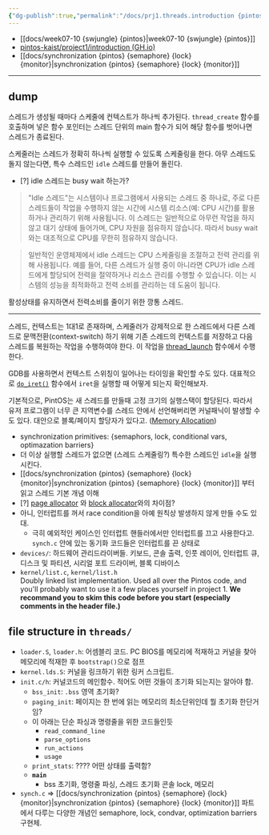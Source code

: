 ```yaml
---
{"dg-publish":true,"permalink":"/docs/prj1.threads.introduction {pintos}/","title":"prj1.threads.introduction {pintos}"}
---
```


- [[docs/week07-10 {swjungle} {pintos}\|week07-10 {swjungle} {pintos}]]
- [pintos-kaist/project1/introduction (GH.io)](https://casys-kaist.github.io/pintos-kaist/project1/introduction.html)  
- [[docs/synchronization {pintos} {semaphore} {lock} {monitor}\|synchronization {pintos} {semaphore} {lock} {monitor}]]
___

## dump

스레드가 생성될 때마다 스케줄에 컨텍스트가 하나씩 추가된다. `thread_create` 함수를 호출하며 넣은 함수 포인터는 스레드 단위의 main 함수가 되어 해당 함수를 벗어나면 스레드가 종료된다.

스케줄러는 스레드가 정확히 하나씩 실행할 수 있도록 스케줄링을 한다. 아무 스레드도 돌지 않는다면, 특수 스레드인 `idle` 스레드를 만들어 돌린다.

- [?] idle 스레드는 busy wait 하는가?

> "Idle 스레드"는 시스템이나 프로그램에서 사용되는 스레드 중 하나로, 주로 다른 스레드들이 작업을 수행하지 않는 시간에 시스템 리소스(예: CPU 시간)를 활용하거나 관리하기 위해 사용됩니다. 이 스레드는 일반적으로 아무런 작업을 하지 않고 대기 상태에 들어가며, CPU 자원을 점유하지 않습니다. 따라서 busy wait와는 대조적으로 CPU를 무한히 점유하지 않습니다.

> 일반적인 운영체제에서 idle 스레드는 CPU 스케줄링을 조절하고 전력 관리를 위해 사용됩니다. 예를 들어, 다른 스레드가 실행 중이 아니라면 CPU가 idle 스레드에게 할당되어 전력을 절약하거나 리소스 관리를 수행할 수 있습니다. 이는 시스템의 성능을 최적화하고 전력 소비를 관리하는 데 도움이 됩니다.

활성상태를 유지하면서 전력소비를 줄이기 위한 깡통 스레드.
___

스레드, 컨텍스트는 1대1로 존재하며, 스케줄러가 강제적으로 한 스레드에서 다른 스레드로 문맥전환(context-switch) 하기 위해 기존 스레드의 컨텍스트를 저장하고 다음 스레드를 복원하는 작업을 수행하여야 한다. 이 작업을 [thread_launch](../threads/thread.c#thread_launch) 함수에서 수행한다.

GDB를 사용하면서 컨텍스트 스위칭이 일어나는 타이밍을 확인할 수도 있다. 대표적으로 [`do_iret()`](../threads/thread.c#do_iret) 함수에서 `iret`을 실행할 때 어떻게 되는지 확인해보자.

기본적으로, PintOS는 새 스레드를 만들때 고정 크기의 실행스택이 할당된다. 따라서 유저 프로그램이 너무 큰 지역변수를 스레드 안에서 선언해버리면 커널패닉이 발생할 수도 있다. 대안으로 블록/페이지 할당자가 있다고. ([Memory Allocation](https://casys-kaist.github.io/pintos-kaist/appendix/memory_allocation.html))

- synchronization primitives: {semaphors, lock, conditional vars, optimazation barriers}
- 더 이상 실행할 스레드가 없으면 (스레드 스케줄링?) 특수한 스레드인 `idle`을 실행시킨다.
- [[docs/synchronization {pintos} {semaphore} {lock} {monitor}\|synchronization {pintos} {semaphore} {lock} {monitor}]] 부터 읽고 스레드 기본 개념 이해
- [?] [page allocator](https://casys-kaist.github.io/pintos-kaist/appendix/memory_allocation.html#Page%20Allocator) 와 [block allocator](https://casys-kaist.github.io/pintos-kaist/appendix/memory_allocation.html#Block%20Allocator)와의 차이점?
- 아니, 인터럽트를 꺼서 race condition을 아예 원칙상 발생하지 않게 만들 수도 있대.
	- 극히 예외적인 케이스인 인터럽트 핸들러에서만 인터럽트를 끄고 사용한다고. `synch.c` 안에 있는 동기화 코드들은 인터럽트를 끈 상태로 
- `devices/`: 하드웨어 관리드라이버들. 키보드, 콘솔 출력, 인풋 레이어, 인터럽트 큐, 디스크 및 파티션, 시리얼 포트 드라이버, 블록 디바이스
- `kernel/list.c`, `kernel/list.h`  
    Doubly linked list implementation. Used all over the Pintos code, and you'll probably want to use it a few places yourself in project 1. **We recommand you to skim this code before you start (especially comments in the header file.)**

## file structure in `threads/`

- `loader.S`, `loader.h`: 어셈블리 코드. PC BIOS를 메모리에 적재하고 커널을 찾아 메모리에 적재한 후 `bootstrap()`으로 점프
- `kernel.lds.S`: 커널을 링크하기 위한 링커 스크립트. 
- `init.c/h`: 커널코드의 메인함수. 적어도 어떤 것들이 초기화 되는지는 알아야 함.
	- `bss_init`: `.bss` 영역 초기화?
	- `paging_init`: 페이지는 한 번에 읽는 메모리의 최소단위인데 뭘 초기화 한단거임?
	- 이 아래는 단순 파싱과 명령줄을 위한 코드들인듯
		- `read_command_line`
		- `parse_options`
		- `run_actions`
		- `usage`
	- `print_stats`: ???? 어떤 상태를 출력함?
	- **`main`**
		- bss 초기화, 명령줄 파싱, 스레드 초기화 콘솔 lock, 메모리
- `synch.c` => [[docs/synchronization {pintos} {semaphore} {lock} {monitor}\|synchronization {pintos} {semaphore} {lock} {monitor}]] 파트에서 다루는 다양한 개념인 semaphore, lock, condvar, optimization barriers 구현체. 
